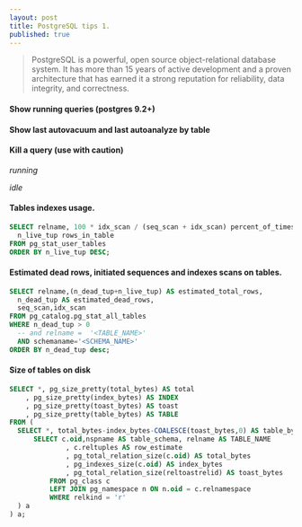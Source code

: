 ```yaml
---
layout: post
title: PostgreSQL tips 1.
published: true
---
```


> PostgreSQL is a powerful, open source object-relational database system.
> It has more than 15 years of active development and a proven architecture
> that has earned it a strong reputation for reliability, data integrity, and correctness.

#### Show running queries (postgres 9.2+)

<script src="https://gist.github.com/areguig/b53bb7aae772ef085ff1f99f4faff802.js"></script>

#### Show last autovacuum and last autoanalyze by table

<script src="https://gist.github.com/areguig/e05223704c9e1c14a84aaf7beb569f61.js"></script>

#### Kill a query (use with caution)
_running_

<script src="https://gist.github.com/areguig/445441609df4ac866a02176aceec807e.js"></script>

_idle_

<script src="https://gist.github.com/areguig/9bcdfff8be856a32e194b17603cc9b42.js"></script>

#### Tables indexes usage.

```sql
SELECT relname, 100 * idx_scan / (seq_scan + idx_scan) percent_of_times_index_used,
  n_live_tup rows_in_table
FROM pg_stat_user_tables
ORDER BY n_live_tup DESC;
```

#### Estimated dead rows, initiated sequences and indexes scans on tables.

```sql
SELECT relname,(n_dead_tup+n_live_tup) AS estimated_total_rows,
  n_dead_tup AS estimated_dead_rows,
  seq_scan,idx_scan
FROM pg_catalog.pg_stat_all_tables
WHERE n_dead_tup > 0  
  -- and relname =  '<TABLE_NAME>'
  AND schemaname='<SCHEMA_NAME>'
ORDER BY n_dead_tup desc;
```

#### Size of tables on disk

``` sql
SELECT *, pg_size_pretty(total_bytes) AS total
    , pg_size_pretty(index_bytes) AS INDEX
    , pg_size_pretty(toast_bytes) AS toast
    , pg_size_pretty(table_bytes) AS TABLE
FROM (
  SELECT *, total_bytes-index_bytes-COALESCE(toast_bytes,0) AS table_bytes FROM (
      SELECT c.oid,nspname AS table_schema, relname AS TABLE_NAME
              , c.reltuples AS row_estimate
              , pg_total_relation_size(c.oid) AS total_bytes
              , pg_indexes_size(c.oid) AS index_bytes
              , pg_total_relation_size(reltoastrelid) AS toast_bytes
          FROM pg_class c
          LEFT JOIN pg_namespace n ON n.oid = c.relnamespace
          WHERE relkind = 'r'
  ) a
) a;
```
